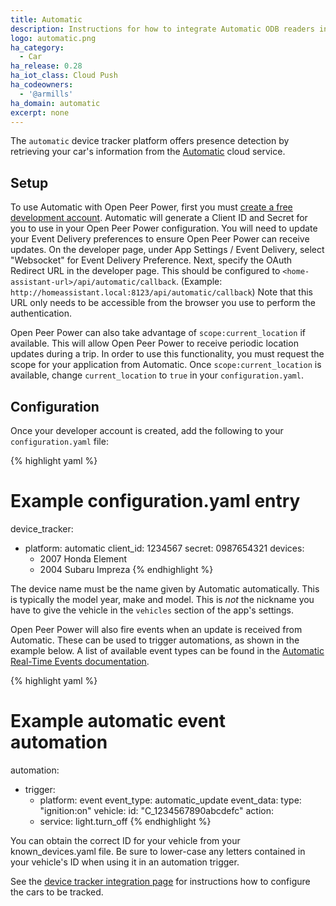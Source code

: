```yaml
---
title: Automatic
description: Instructions for how to integrate Automatic ODB readers into Open Peer Power.
logo: automatic.png
ha_category:
  - Car
ha_release: 0.28
ha_iot_class: Cloud Push
ha_codeowners:
  - '@armills'
ha_domain: automatic
excerpt: none
---
```


The `automatic` device tracker platform offers presence detection by retrieving your car's information from the [Automatic](https://automatic.com/) cloud service.

## Setup

To use Automatic with Open Peer Power, first you must [create a free development account](https://developer.automatic.com/). Automatic will generate a Client ID and Secret for you to use in your Open Peer Power configuration. You will need to update your Event Delivery preferences to ensure Open Peer Power can receive updates. On the developer page, under App Settings / Event Delivery, select "Websocket" for Event Delivery Preference. Next, specify the OAuth Redirect URL in the developer page. This should be configured to `<home-assistant-url>/api/automatic/callback`. (Example: `http://homeassistant.local:8123/api/automatic/callback`) Note that this URL only needs to be accessible from the browser you use to perform the authentication.

Open Peer Power can also take advantage of `scope:current_location` if available. This will allow Open Peer Power to receive periodic location updates during a trip. In order to use this functionality, you must request the scope for your application from Automatic. Once `scope:current_location` is available, change `current_location` to `true` in your `configuration.yaml`.

## Configuration

Once your developer account is created, add the following to your `configuration.yaml` file:

{% highlight yaml %}
# Example configuration.yaml entry
device_tracker:
  - platform: automatic
    client_id: 1234567
    secret: 0987654321
    devices:
      - 2007 Honda Element
      - 2004 Subaru Impreza
{% endhighlight %}

<div class='note'>
  
The device name must be the name given by Automatic automatically. This is typically the model year, make and model. This is *not* the nickname you have to give the vehicle in the `vehicles` section of the app's settings.
  
</div>  

Open Peer Power will also fire events when an update is received from Automatic. These can be used to trigger automations, as shown in the example below. A list of available event types can be found in the [Automatic Real-Time Events documentation](https://developer.automatic.com/api-reference/#real-time-events).

{% highlight yaml %}
# Example automatic event automation
automation:
  - trigger:
      - platform: event
        event_type: automatic_update
        event_data:
          type: "ignition:on"
          vehicle:
            id: "C_1234567890abcdefc"
    action:
      - service: light.turn_off
{% endhighlight %}

<div class='note'>
You can obtain the correct ID for your vehicle from your known_devices.yaml file. Be sure to lower-case any letters contained in your vehicle's ID when using it in an automation trigger.
</div>

See the [device tracker integration page](/integrations/device_tracker/) for instructions how to configure the cars to be tracked.

